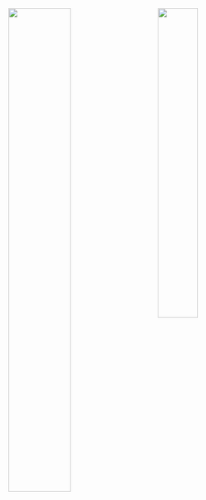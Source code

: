 <a>
  <img align="left" width="50%" src="https://github-readme-stats.vercel.app/api?username=HPaulson&show_icons=true?count_private=true" />
</a>
<a>
  <img align="right" width="40%" src="https://github-readme-stats.vercel.app/api/top-langs/?username=hpaulson&layout=compact" />
</a>

